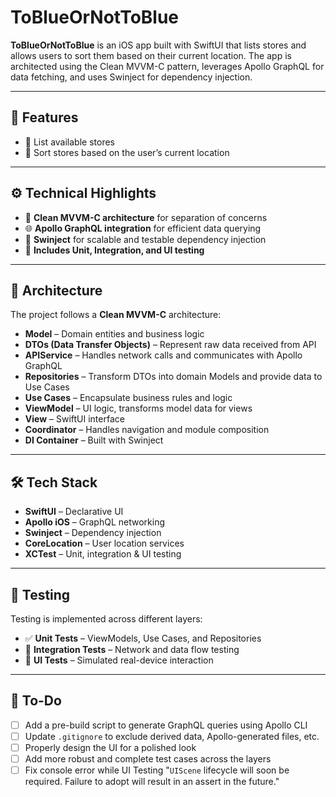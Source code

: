 # ToBlueOrNotToBlue

**ToBlueOrNotToBlue** is an iOS app built with SwiftUI that lists stores and allows users to sort them based on their current location. The app is architected using the Clean MVVM-C pattern, leverages Apollo GraphQL for data fetching, and uses Swinject for dependency injection.

---

## 🚀 Features

- 📍 List available stores  
- 📌 Sort stores based on the user’s current location  

---

## ⚙️ Technical Highlights

- 🧱 **Clean MVVM-C architecture** for separation of concerns  
- 🌐 **Apollo GraphQL integration** for efficient data querying  
- 💉 **Swinject** for scalable and testable dependency injection  
- 🧪 **Includes Unit, Integration, and UI testing**  

---

## 🧱 Architecture

The project follows a **Clean MVVM-C** architecture:

- **Model** – Domain entities and business logic  
- **DTOs (Data Transfer Objects)** – Represent raw data received from API  
- **APIService** – Handles network calls and communicates with Apollo GraphQL  
- **Repositories** – Transform DTOs into domain Models and provide data to Use Cases  
- **Use Cases** – Encapsulate business rules and logic  
- **ViewModel** – UI logic, transforms model data for views  
- **View** – SwiftUI interface  
- **Coordinator** – Handles navigation and module composition  
- **DI Container** – Built with Swinject  

---

## 🛠 Tech Stack

- **SwiftUI** – Declarative UI  
- **Apollo iOS** – GraphQL networking  
- **Swinject** – Dependency injection  
- **CoreLocation** – User location services  
- **XCTest** – Unit, integration & UI testing  

---

## 🧪 Testing

Testing is implemented across different layers:

- ✅ **Unit Tests** – ViewModels, Use Cases, and Repositories  
- 🔁 **Integration Tests** – Network and data flow testing  
- 👀 **UI Tests** – Simulated real-device interaction  

---

## 🚧 To-Do

- [ ] Add a pre-build script to generate GraphQL queries using Apollo CLI  
- [ ] Update `.gitignore` to exclude derived data, Apollo-generated files, etc.  
- [ ] Properly design the UI for a polished look  
- [ ] Add more robust and complete test cases across the layers  
- [ ] Fix console error while UI Testing "`UIScene` lifecycle will soon be required. Failure to adopt will result in an assert in the future."
